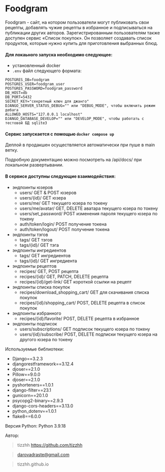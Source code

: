 # Foodgram

Foodgram - сайт, на котором пользователи могут публиковать свои рецепты, добавлять чужие рецепты в избранное и подписываться на публикации других авторов. Зарегистрированным пользователям также доступен сервис «Список покупок». Он позволяет создавать список продуктов, которые нужно купить для приготовления выбранных блюд.

#### Для локаьного запуска необходимо следующее:
- установленный docker
- ```.env``` файл следующего формата:
```
POSTGRES_DB=foodgram
POSTGRES_USER=foodgram_user
POSTGRES_PASSWORD=foodgram_password
DB_HOST=db
DB_PORT=5432
SECRET_KEY="секретный ключ для джанго"
DJANGO_SERVER_STATUS_DEBUG="" или "DEBUG_MODE", чтобы включить режим дебага
ALLOWED_HOSTS="127.0.0.1 localhost"
DJANGO_DATABASE_DEVELOP="" или "DEVELOP_MODE", чтобы работать с тестовой БД sqlite3
```

####  Сервис запускается с помощью ```docker compose up```

Деплой в продакшен осуществляется автоматически при пуше в main ветку.

Подробную документацию можно посмотреть на /api/docs/ при локальном развертывании.

#### В сервисе доступны следующие взаимодействия:
- эндпоинты юзеров
    - users/ GET & POST юзеров
    - users/{id}/ GET юзера
    - users/me/ GET текущего юзера по токену
    - users/me/avatar/ GET, DELETE аватара текущего юзера по токену
    - users/set_password/ POST изменения пароля текущего юзера по токену
    - auth/token/login/ POST получение токена
    - auth/token/logout/ POST получение токена
- эндпоинты тэгов
    - tags/ GET тэгов
    - tags/{id}/ GET тэга
- эндпоинты ингредиентов
    - tags/ GET ингредиентов
    - tags/{id}/ GET ингредиента
- эндпоинты рецептов
    - recipes/ GET, POST рецепта
    - recipes/{id}/ GET, PATCH, DELETE рецепта
    - recipes/{id}/get-link/ GET короткой ссылки на рецепт
- эндпоинты списка покупок
    - recipes/download_shopping_cart/ GET для скачивания списка покупок
    - recipes/{id}/shopping_cart/ POST, DELETE рецепта в список покупок
- эндпоинты избранного
    - recipes/{id}/favorite/ POST, DELETE рецепта в избранное
- эндпоинты подписок
    - users/subscriptions/ GET подписок текущего юзера по токену
    - users/{id}/subscribe/ POST, DELETE подписки текущего юзера на другого юзера по токену


Используемые библиотеки:
- Django==3.2.3
- djangorestframework==3.12.4
- djoser==2.1.0
- Pillow==9.0.0
- djoser==2.1.0
- pyshorteners==1.0.1
- django-filter==23.1
- gunicorn==20.1.0
- psycopg2-binary==2.9.3
- django-cors-headers==3.13.0
- python_dotenv==1.0.1
- flake8==6.0.0

Версия Python:
Python 3.9.18

Автор:

> tizzhh  https://github.com/tizzhh

> darovadraste@gmail.com

> tizzhh.github.io